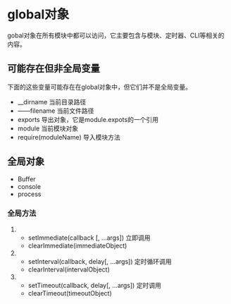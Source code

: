 # global对象
gobal对象在所有模块中都可以访问，它主要包含与模块、定时器、CLI等相关的内容。
## 可能存在但非全局变量
下面的这些变量可能存在在global对象中，但它们并不是全局变量。
* __dirname  当前目录路径
* ——filename  当前文件路径
* exports 导出对象，它是module.expots的一个引用
* module 当前模块对象
* require(moduleName)  导入模块方法 

## 全局对象 
* Buffer  
* console
* process 

### 全局方法
1.  * setImmediate(callback [, ...args])  立即调用
    * clearImmediate(immediateObject)

1.  * setInterval(callback, delay[, ...args]) 定时循环调用
    * clearInterval(intervalObject)

1.  * setTimeout(callback, delay[, ...args]) 定时调用
    * clearTimeout(timeoutObject)